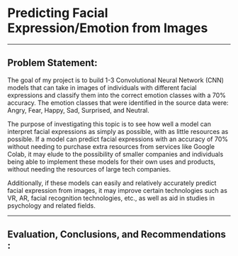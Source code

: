# Predicting Facial Expression/Emotion from Images
_________

## Problem Statement:

The goal of my project is to build 1-3 Convolutional Neural Network (CNN) models that can take in images of individuals with different facial expressions and classify them into the correct emotion classes with a 70% accuracy. The emotion classes that were identified in the source data were: Angry, Fear, Happy, Sad, Surprised, and Neutral. 

The purpose of investigating this topic is to see how well a model can interpret facial expressions as simply as possible, with as little resources as possible. If a model can predict facial expressions with an accuracy of 70% without needing to purchase extra resources from services like Google Colab, it may elude to the possibility of smaller companies and individuals being able to implement these models for their own uses and products, without needing the resources of large tech companies. 

Additionally, if these models can easily and relatively accurately predict facial expression from images, it may improve certain technologies such as VR, AR, facial recognition technologies, etc., as well as aid in studies in psychology and related fields.
__________________

## Evaluation, Conclusions, and Recommendations :
